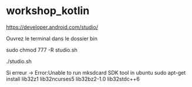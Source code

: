 # workshop_kotlin

https://developer.android.com/studio/

Ouvrez le terminal dans le dossier bin

sudo chmod 777 -R studio.sh

./studio.sh

Si erreur -> Error:Unable to run mksdcard SDK tool in ubuntu 
              sudo apt-get install lib32z1 lib32ncurses5 lib32bz2-1.0 lib32stdc++6 


